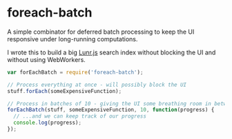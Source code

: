 foreach-batch
=============

A simple combinator for deferred batch processing to keep the UI responsive under long-running
computations.

I wrote this to build a big [Lunr.js](https://github.com/olivernn/lunr.js) search index without
blocking the UI and without using WebWorkers.

```javascript
var forEachBatch = require('foreach-batch');

// Process everything at once - will possibly block the UI
stuff.forEach(someExpensiveFunction);

// Process in batches of 10 - giving the UI some breathing room in between batches
forEachBatch(stuff, someExpensiveFunction, 10, function(progress) {
  // ...and we can keep track of our progress
  console.log(progress);
});
```
